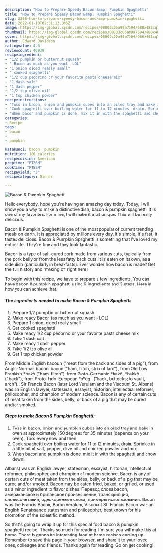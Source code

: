 ```yaml
---
description: "How to Prepare Speedy Bacon &amp; Pumpkin Spaghetti"
title: "How to Prepare Speedy Bacon &amp; Pumpkin Spaghetti"
slug: 2288-how-to-prepare-speedy-bacon-and-amp-pumpkin-spaghetti
date: 2022-01-10T02:01:13.395Z
image: https://img-global.cpcdn.com/recipes/08803c05a99a7594/680x482cq70/bacon-pumpkin-spaghetti-recipe-main-photo.jpg
thumbnail: https://img-global.cpcdn.com/recipes/08803c05a99a7594/680x482cq70/bacon-pumpkin-spaghetti-recipe-main-photo.jpg
cover: https://img-global.cpcdn.com/recipes/08803c05a99a7594/680x482cq70/bacon-pumpkin-spaghetti-recipe-main-photo.jpg
author: Edward Davidson
ratingvalue: 4.6
reviewcount: 46939
recipeingredient:
- "1/2 pumpkin or butternut squash"
- " Bacon as much as you want  LOL"
- "1 onion diced really small"
- " cooked spaghetti"
- "1/2 cup pecorino or your favorite pasta cheese mix"
- "1 dash salt"
- "1 dash pepper"
- "1/2 tsp olive oil"
- "1 tsp chicken powder"
recipeinstructions:
- "Toss in bacon, onion and pumpkin cubes into an oiled tray and bake in oven at approximately 150 degrees for 35 minutes (depends on your oven). Toss every now and then"
- "Cook spaghetti over boiling water for 11 to 12 minutes, drain. Sprinkle in a little bit of salt, pepper, olive oil and chicken powder and mix"
- "When bacon and pumpkin is done, mix it in with the spaghetti and chow down!"
categories:
- Recipe
tags:
- bacon
- 
- pumpkin

katakunci: bacon  pumpkin 
nutrition: 180 calories
recipecuisine: American
preptime: "PT26M"
cooktime: "PT55M"
recipeyield: "3"
recipecategory: Dinner

---
```



![Bacon & Pumpkin Spaghetti](https://img-global.cpcdn.com/recipes/08803c05a99a7594/680x482cq70/bacon-pumpkin-spaghetti-recipe-main-photo.jpg)

Hello everybody, hope you're having an amazing day today. Today, I will show you a way to make a distinctive dish, bacon & pumpkin spaghetti. It is one of my favorites. For mine, I will make it a bit unique. This will be really delicious.

Bacon & Pumpkin Spaghetti is one of the most popular of current trending meals on earth. It is appreciated by millions every day. It's simple, it's fast, it tastes delicious. Bacon & Pumpkin Spaghetti is something that I've loved my entire life. They're fine and they look fantastic.

Bacon is a type of salt-cured pork made from various cuts, typically from the pork belly or from the less fatty back cuts. It is eaten on its own, as a side dish (particularly in breakfasts). Ever wonder how bacon is made? Get the full history and 'making of' right here!


To begin with this recipe, we have to prepare a few ingredients. You can have bacon & pumpkin spaghetti using 9 ingredients and 3 steps. Here is how you can achieve that.

<!--inarticleads1-->

##### The ingredients needed to make Bacon & Pumpkin Spaghetti:

1. Prepare 1/2 pumpkin or butternut squash
1. Make ready  Bacon (as much as you want - LOL)
1. Prepare 1 onion, diced really small
1. Get  cooked spaghetti
1. Make ready 1/2 cup pecorino or your favorite pasta cheese mix
1. Take 1 dash salt
1. Make ready 1 dash pepper
1. Take 1/2 tsp olive oil
1. Get 1 tsp chicken powder


From Middle English bacoun ("meat from the back and sides of a pig"), from Anglo-Norman bacon, bacun ("ham, flitch, strip of lard"), from Old Low Frankish *bakō ("ham, flitch"), from Proto-Germanic *bakô, *bakkô ("back"), from Proto-Indo-European *bʰeg- ("back, buttocks; to vault, arch").. Sir Francis Bacon (later Lord Verulam and the Viscount St. Albans) was an English lawyer, statesman, essayist, historian, intellectual reformer, philosopher, and champion of modern science. Bacon is any of certain cuts of meat taken from the sides, belly, or back of a pig that may be cured and/or smoked. 

<!--inarticleads2-->

##### Steps to make Bacon & Pumpkin Spaghetti:

1. Toss in bacon, onion and pumpkin cubes into an oiled tray and bake in oven at approximately 150 degrees for 35 minutes (depends on your oven). Toss every now and then
1. Cook spaghetti over boiling water for 11 to 12 minutes, drain. Sprinkle in a little bit of salt, pepper, olive oil and chicken powder and mix
1. When bacon and pumpkin is done, mix it in with the spaghetti and chow down!


Albans) was an English lawyer, statesman, essayist, historian, intellectual reformer, philosopher, and champion of modern science. Bacon is any of certain cuts of meat taken from the sides, belly, or back of a pig that may be cured and/or smoked. Bacon may be eaten fried, baked, or grilled, or used as a minor ingredient to flavor dishes. Перевод слова bacon, американское и британское произношение, транскрипция, словосочетания, однокоренные слова, примеры использования. Bacon was the Francis Bacon, Baron Veralum, Viscount St. Francis Bacon was an English Renaissance statesman and philosopher, best known for his promotion of the scientific method. 

So that's going to wrap it up for this special food bacon & pumpkin spaghetti recipe. Thanks so much for reading. I'm sure you will make this at home. There is gonna be interesting food at home recipes coming up. Remember to save this page in your browser, and share it to your loved ones, colleague and friends. Thanks again for reading. Go on get cooking!

